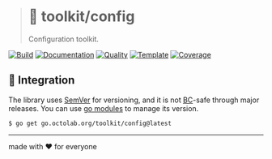 > # 🧰 toolkit/config
>
> Configuration toolkit.

[![Build][build.icon]][build.page]
[![Documentation][docs.icon]][docs.page]
[![Quality][quality.icon]][quality.page]
[![Template][template.icon]][template.page]
[![Coverage][coverage.icon]][coverage.page]

## 🧩 Integration

The library uses [SemVer](https://semver.org) for versioning, and it is not
[BC](https://en.wikipedia.org/wiki/Backward_compatibility)-safe through major releases.
You can use [go modules](https://github.com/golang/go/wiki/Modules) to manage its version.

```bash
$ go get go.octolab.org/toolkit/config@latest
```

---

made with ❤️ for everyone

[build.page]:       https://travis-ci.org/octolab/config
[build.icon]:       https://travis-ci.org/octolab/config.svg?branch=master
[coverage.page]:    https://codeclimate.com/github/octolab/config/test_coverage
[coverage.icon]:    https://api.codeclimate.com/v1/badges/a24132a83a64657ce3fd/test_coverage
[design.page]:      https://www.notion.so/33715348cc114ea79dd350a25d16e0b0?r=0b753cbf767346f5a6fd51194829a2f3
[docs.page]:        https://pkg.go.dev/go.octolab.org/toolkit/config
[docs.icon]:        https://img.shields.io/badge/docs-pkg.go.dev-blue
[promo.page]:       https://github.com/octolab/config
[quality.page]:     https://goreportcard.com/report/go.octolab.org/toolkit/config
[quality.icon]:     https://goreportcard.com/badge/go.octolab.org/toolkit/config
[template.page]:    https://github.com/octomation/go-module
[template.icon]:    https://img.shields.io/badge/template-go--module-blue
